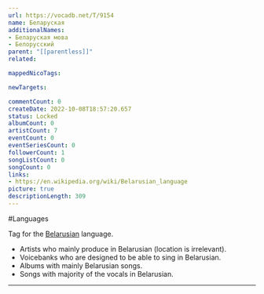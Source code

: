 ```yaml
---
url: https://vocadb.net/T/9154
name: Беларуская
additionalNames: 
- Беларуская мова
- Белорусский
parent: "[[parentless]]"
related:

mappedNicoTags:

newTargets:

commentCount: 0
createDate: 2022-10-08T18:57:20.657
status: Locked
albumCount: 0
artistCount: 7
eventCount: 0
eventSeriesCount: 0
followerCount: 1
songListCount: 0
songCount: 0
links: 
- https://en.wikipedia.org/wiki/Belarusian_language
picture: true
descriptionLength: 309
---
```


#Languages

Tag for the [Belarusian](https://en.wikipedia.org/wiki/Belarusian_language) language.

- Artists who mainly produce in Belarusian (location is irrelevant).
- Voicebanks who are designed to be able to sing in Belarusian.
- Albums with mainly Belarusian songs.
- Songs with majority of the vocals in Belarusian.

---

